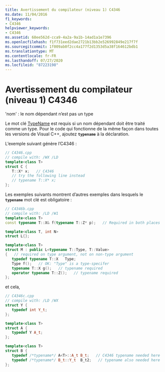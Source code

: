 ```yaml
---
title: Avertissement du compilateur (niveau 1) C4346
ms.date: 11/04/2016
f1_keywords:
- C4346
helpviewer_keywords:
- C4346
ms.assetid: 68ee562d-cca9-4a2a-9a1b-14ad1a1e7396
ms.openlocfilehash: f1f731eed2dae2721b13bb2e526992849e217f7f
ms.sourcegitcommit: 1f009ab0f2cc4a177f2d1353d5a38f164612bdb1
ms.translationtype: MT
ms.contentlocale: fr-FR
ms.lasthandoff: 07/27/2020
ms.locfileid: "87223198"
---
```

# <a name="compiler-warning-level-1-c4346"></a>Avertissement du compilateur (niveau 1) C4346

'nom' : le nom dépendant n’est pas un type

Le mot clé [TypeName](../../cpp/typename.md) est requis si un nom dépendant doit être traité comme un type. Pour le code qui fonctionne de la même façon dans toutes les versions de Visual C++, ajoutez **`typename`** à la déclaration.

L’exemple suivant génère l’C4346 :

```cpp
// C4346.cpp
// compile with: /WX /LD
template<class T>
struct C {
   T::X* x;   // C4346
   // try the following line instead
   // typename T::X* x;
};
```

Les exemples suivants montrent d’autres exemples dans lesquels le **`typename`** mot clé est obligatoire :

```cpp
// C4346b.cpp
// compile with: /LD /W1
template<class T>
const typename T::X& f(typename T::Z* p);   // Required in both places

template<class T, int N>
struct L{};

template<class T>
struct M : public L<typename T::Type, T::Value>
{   // required on type argument, not on non-type argument
   typedef typename T::X   Type;
   Type f();   // OK: "Type" is a type-specifer
   typename T::X g();   // typename required
   operator typename T::Z();   // typename required
};
```

et cela,

```cpp
// C4346c.cpp
// compile with: /LD /WX
struct Y {
   typedef int Y_t;
};

template<class T>
struct A {
   typedef Y A_t;
};

template<class T>
struct B {
   typedef /*typename*/ A<T>::A_t B_t;   // C4346 typename needed here
   typedef /*typename*/ B_t::Y_t  B_t2;   // typename also needed here
};
```
